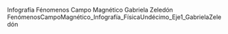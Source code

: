Infografía Fénomenos Campo Magnético Gabriela Zeledón
FenómenosCampoMagnético_Infografía_FísicaUndécimo_Eje1_GabrielaZeledón
